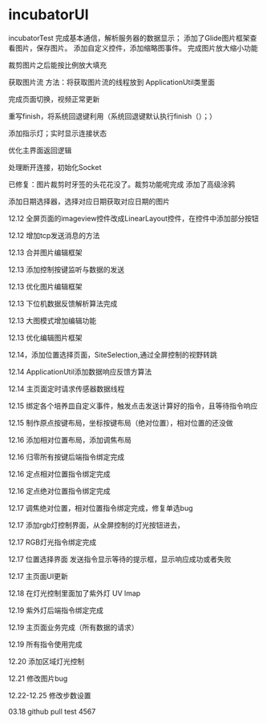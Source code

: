 # incubatorUI
incubatorTest
完成基本通信，解析服务器的数据显示；
添加了Glide图片框架查看图片，保存图片。
添加自定义控件，添加缩略图事件。
完成图片放大缩小功能


裁剪图片之后能按比例放大填充

获取图片流
方法：将获取图片流的线程放到
ApplicationUtil类里面

完成页面切换，视频正常更新

重写finish，将系统回退键利用（系统回退键默认执行finish（）；）



添加指示灯；实时显示连接状态

优化主界面返回逻辑

处理断开连接，初始化Socket

已修复：图片裁剪时牙签的头花花没了。裁剪功能呢完成
添加了高级涂鸦

添加日期选择器，选择对应日期获取对应日期的图片

12.12  全屏页面的imageview控件改成LinearLayout控件，在控件中添加部分按钮

12.12  增加tcp发送消息的方法

12.13 合并图片编辑框架

12.13 添加控制按键监听与数据的发送

12.13 优化图片编辑框架

12.13 下位机数据反馈解析算法完成

12.13 大图模式增加编辑功能

12.13 优化编辑图片框架

12.14，添加位置选择页面，SiteSelection,通过全屏控制的视野转跳

12.14  ApplicationUtil添加数据响应反馈方算法

12.14 主页面定时请求传感器数据线程

12.15 绑定各个培养皿自定义事件，触发点击发送计算好的指令，且等待指令响应

12.15 制作原点按键布局，坐标按键布局（绝对位置），相对位置的还没做

12.16 添加相对位置布局，添加调焦布局

12.16 归零所有按键后端指令绑定完成

12.16 定点相对位置指令绑定完成

12.16 定点绝对位置指令绑定完成

12.17 调焦绝对位置，相对位置指令绑定完成，修复单选bug

12.17  添加rgb灯控制界面，从全屏控制的灯光按钮进去，

12.17 RGB灯光指令绑定完成

12.17 位置选择界面 发送指令显示等待的提示框，显示响应成功或者失败

12.17 主页面UI更新

12.18  在灯光控制里面加了紫外灯  UV lmap

12.19 紫外灯后端指令绑定完成

12.19 主页面业务完成（所有数据的请求）

12.19 所有指令使用完成

12.20 添加区域灯光控制

12.21 修改图片bug

12.22-12.25 修改步数设置

03.18  github pull test 4567


















